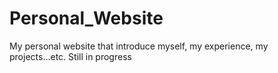# Personal_Website

My personal website that introduce myself, my experience, my projects...etc.
Still in progress
